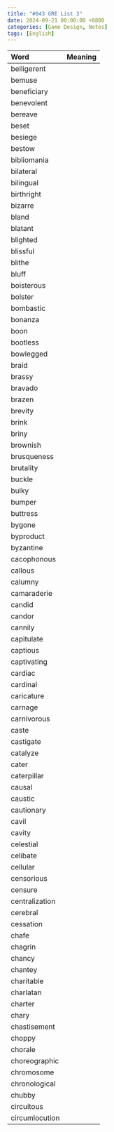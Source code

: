 ```yaml
---
title: "#043 GRE List 3"
date: 2024-09-21 00:00:00 +0800
categories: [Game Design, Notes]
tags: [English]
---
```


|Word|Meaning|
|:---|:---|
|belligerent||
|bemuse||
|beneficiary||
|benevolent||
|bereave||
|beset||
|besiege||
|bestow||
|bibliomania||
|bilateral||
|bilingual||
|birthright||
|bizarre||
|bland||
|blatant||
|blighted||
|blissful||
|blithe||
|bluff||
|boisterous||
|bolster||
|bombastic||
|bonanza||
|boon||
|bootless||
|bowlegged||
|braid||
|brassy||
|bravado||
|brazen||
|brevity||
|brink||
|briny||
|brownish||
|brusqueness||
|brutality||
|buckle||
|bulky||
|bumper||
|buttress||
|bygone||
|byproduct||
|byzantine||
|cacophonous||
|callous||
|calumny||
|camaraderie||
|candid||
|candor||
|cannily||
|capitulate||
|captious||
|captivating||
|cardiac||
|cardinal||
|caricature||
|carnage||
|carnivorous||
|caste||
|castigate||
|catalyze||
|cater||
|caterpillar||
|causal||
|caustic||
|cautionary||
|cavil||
|cavity||
|celestial||
|celibate||
|cellular||
|censorious||
|censure||
|centralization||
|cerebral||
|cessation||
|chafe||
|chagrin||
|chancy||
|chantey||
|charitable||
|charlatan||
|charter||
|chary||
|chastisement||
|choppy||
|chorale||
|choreographic||
|chromosome||
|chronological||
|chubby||
|circuitous||
|circumlocution||
